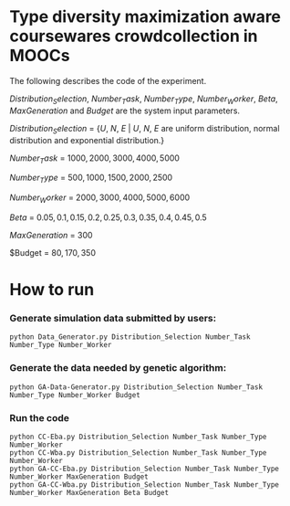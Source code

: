 # Type diversity maximization aware coursewares crowdcollection in MOOCs

The following describes the code of the experiment.

$Distribution_Selection$, $Number_Task$, $Number_Type$, $Number_Worker$, $Beta$, $MaxGeneration$ and $Budget$ are the system input parameters.

$Distribution_Selection$ = {$U$, $N$, $E$ | $U$, $N$, $E$ are uniform distribution, normal distribution and exponential distribution.}

$Number_Task$ = ${1000, 2000, 3000, 4000, 5000}$

$Number_Type$ = ${500, 1000, 1500, 2000, 2500}$

$Number_Worker$ = ${2000, 3000, 4000, 5000, 6000}$

$Beta$ = ${0.05, 0.1, 0.15, 0.2, 0.25, 0.3, 0.35, 0.4, 0.45, 0.5}$

$MaxGeneration$ = $300$

$Budget = ${80, 170, 350}$

# How to run

### Generate simulation data submitted by users:
```
python Data_Generator.py Distribution_Selection Number_Task Number_Type Number_Worker
```
### Generate the data needed by genetic algorithm:
```
python GA-Data-Generator.py Distribution_Selection Number_Task Number_Type Number_Worker Budget
```
### Run the code
```
python CC-Eba.py Distribution_Selection Number_Task Number_Type Number_Worker
python CC-Wba.py Distribution_Selection Number_Task Number_Type Number_Worker
python GA-CC-Eba.py Distribution_Selection Number_Task Number_Type Number_Worker MaxGeneration Budget
python GA-CC-Wba.py Distribution_Selection Number_Task Number_Type Number_Worker MaxGeneration Beta Budget
```
